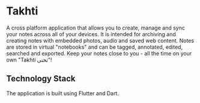 # Takhti
A cross platform application that allows you to create, manage and sync your notes across all of your devices. It is intended for archiving and creating notes with embedded photos, audio and saved web content. Notes are stored in virtual "notebooks" and can be tagged, annotated, edited, searched and exported. Keep your notes close to you - all the time on your own "Takhti تختی"!

## Technology Stack
The application is built using Flutter and Dart.
